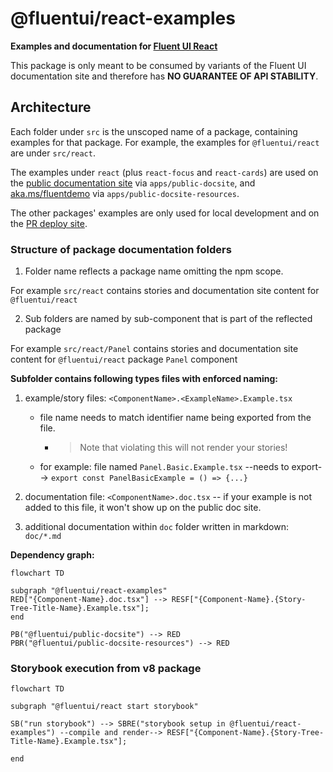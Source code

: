 # @fluentui/react-examples

**Examples and documentation for [Fluent UI React](https://developer.microsoft.com/en-us/fluentui)**

This package is only meant to be consumed by variants of the Fluent UI documentation site and therefore has **NO GUARANTEE OF API STABILITY**.

## Architecture

Each folder under `src` is the unscoped name of a package, containing examples for that package. For example, the examples for `@fluentui/react` are under `src/react`.

The examples under `react` (plus `react-focus` and `react-cards`) are used on the [public documentation site](https://developer.microsoft.com/fluentui) via `apps/public-docsite`, and [aka.ms/fluentdemo](https://aka.ms/fluentdemo) via `apps/public-docsite-resources`.

The other packages' examples are only used for local development and on the [PR deploy site](https://fluentuipr.z22.web.core.windows.net/heads/master/).

### Structure of package documentation folders

1. Folder name reflects a package name omitting the npm scope.

For example `src/react` contains stories and documentation site content for `@fluentui/react`

2. Sub folders are named by sub-component that is part of the reflected package

For example `src/react/Panel` contains stories and documentation site content for `@fluentui/react` package `Panel` component

**Subfolder contains following types files with enforced naming:**

1. example/story files: `<ComponentName>.<ExampleName>.Example.tsx`

   - file name needs to match identifier name being exported from the file.

     - > Note that violating this will not render your stories!

   - for example: file named `Panel.Basic.Example.tsx` --needs to export--> `export const PanelBasicExample = () => {...}`

2. documentation file: `<ComponentName>.doc.tsx` -- if your example is not added to this file, it won't show up on the public doc site.
3. additional documentation within `doc` folder written in markdown: `doc/*.md`

**Dependency graph:**

```mermaid
flowchart TD

subgraph "@fluentui/react-examples"
RED["{Component-Name}.doc.tsx"] --> RESF["{Component-Name}.{Story-Tree-Title-Name}.Example.tsx"];
end

PB("@fluentui/public-docsite") --> RED
PBR("@fluentui/public-docsite-resources") --> RED
```

### Storybook execution from v8 package

```mermaid
flowchart TD

subgraph "@fluentui/react start storybook"

SB("run storybook") --> SBRE("storybook setup in @fluentui/react-examples") --compile and render--> RESF["{Component-Name}.{Story-Tree-Title-Name}.Example.tsx"];

end


```
